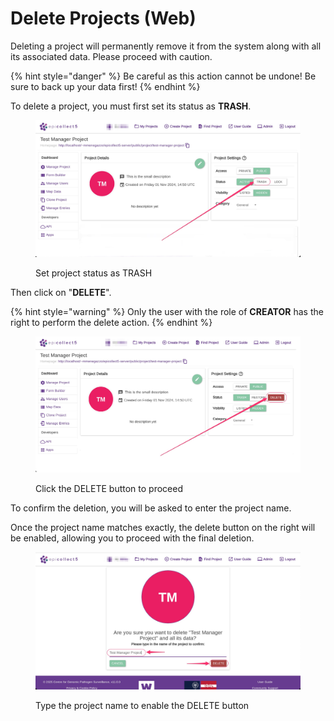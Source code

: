 # Delete Projects (Web)

Deleting a project will permanently remove it from the system along with all its associated data. Please proceed with caution.&#x20;

{% hint style="danger" %}
Be careful as this action cannot be undone! Be sure to back up your data first!
{% endhint %}

To delete a project, you must first set its status as **TRASH**.

<figure><img src="../.gitbook/assets/delete-projects-1.jpg" alt=""><figcaption><p>Set project status as TRASH</p></figcaption></figure>

Then click on "**DELETE**".

{% hint style="warning" %}
Only the user with the role of **CREATOR** has the right to perform the delete action.
{% endhint %}

<figure><img src="../.gitbook/assets/delete-projects-2.jpg" alt=""><figcaption><p>Click the DELETE button to proceed</p></figcaption></figure>

To confirm the deletion, you will be asked to enter the project name.

Once the project name matches exactly, the delete button on the right will be enabled, allowing you to proceed with the final deletion.

<figure><img src="../.gitbook/assets/delete-projects-3.jpg" alt=""><figcaption><p>Type the project name to enable the DELETE button</p></figcaption></figure>
